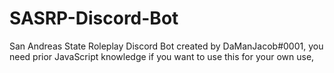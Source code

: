 # SASRP-Discord-Bot
San Andreas State Roleplay Discord Bot created by DaManJacob#0001, you need prior JavaScript knowledge if you want to use this for your own use,
